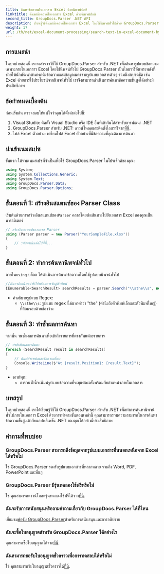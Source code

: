 ```yaml
---
title: ค้นหาข้อความในเอกสาร Excel ด้วยนิพจน์ปกติ
linktitle: ค้นหาข้อความในเอกสาร Excel ด้วยนิพจน์ปกติ
second_title: GroupDocs.Parser .NET API
description: เรียนรู้วิธีค้นหาข้อความในเอกสาร Excel โดยใช้นิพจน์ทั่วไปด้วย GroupDocs.Parser for .NET ทำการค้นหาข้อความขั้นสูงอย่างมีประสิทธิภาพ
weight: 17
url: /th/net/excel-document-processing/search-text-in-excel-document-by-regular-expression/
---
```

## การแนะนำ
ในบทช่วยสอนนี้ เราจะสำรวจวิธีใช้ GroupDocs.Parser สำหรับ .NET เพื่อค้นหารูปแบบข้อความเฉพาะภายในเอกสาร Excel โดยใช้นิพจน์ทั่วไป GroupDocs.Parser เป็นไลบรารีอันทรงพลังที่ช่วยให้นักพัฒนาสามารถดึงข้อความและข้อมูลเมตาจากรูปแบบเอกสารต่างๆ รวมถึงสเปรดชีต เช่น Excel ด้วยการใช้ประโยชน์จากนิพจน์ทั่วไป เราจึงสามารถดำเนินการค้นหาข้อความขั้นสูงได้อย่างมีประสิทธิภาพ
## ข้อกำหนดเบื้องต้น
ก่อนเริ่มต้น ตรวจสอบให้แน่ใจว่าคุณได้ตั้งค่าต่อไปนี้:
1. Visual Studio: ติดตั้ง Visual Studio หรือ IDE อื่นที่เข้ากันได้สำหรับการพัฒนา .NET
2.  GroupDocs.Parser สำหรับ .NET: ดาวน์โหลดและติดตั้งไลบรารีจาก[ที่นี่](https://releases.groupdocs.com/parser/net/).
3. ไฟล์ Excel ตัวอย่าง: เตรียมไฟล์ Excel ตัวอย่างที่มีข้อความที่คุณต้องการค้นหา

## นำเข้าเนมสเปซ
ขั้นแรก ให้รวมเนมสเปซที่จำเป็นเพื่อใช้ GroupDocs.Parser ในโปรเจ็กต์ของคุณ:
```csharp
using System;
using System.Collections.Generic;
using System.Text;
using GroupDocs.Parser.Data;
using GroupDocs.Parser.Options;
```
## ขั้นตอนที่ 1: สร้างอินสแตนซ์ของ Parser Class
 เริ่มต้นด้วยการสร้างอินสแตนซ์ของ`Parser` คลาสโดยส่งเส้นทางไปยังเอกสาร Excel ของคุณเป็นพารามิเตอร์
```csharp
// สร้างอินสแตนซ์ของคลาส Parser
using (Parser parser = new Parser("YourSampleFile.xlsx"))
{
    // รหัสดำเนินต่อไปที่นี่...
}
```
## ขั้นตอนที่ 2: ทำการค้นหานิพจน์ทั่วไป
 ภายใน`using` บล็อก ให้ดำเนินการค้นหาข้อความโดยใช้รูปแบบนิพจน์ทั่วไป
```csharp
//ค้นหาด้วยนิพจน์ทั่วไปพร้อมการจับคู่ตัวพิมพ์
IEnumerable<SearchResult> searchResults = parser.Search("\\sthe\\s", new SearchOptions(true, false, true));
```
- คำอธิบายรูปแบบ Regex:
  - `\\sthe\\s`: รูปแบบ regex นี้ค้นหาคำว่า "the" (คำนึงถึงตัวพิมพ์เล็กและตัวพิมพ์ใหญ่) ที่ล้อมรอบด้วยช่องว่าง
## ขั้นตอนที่ 3: ทำซ้ำผลการค้นหา
จากนั้น วนซ้ำผลการค้นหาเพื่อเข้าถึงรายการที่ตรงกันแต่ละรายการ
```csharp
// ทำซ้ำกับผลการค้นหา
foreach (SearchResult result in searchResults)
{
    // พิมพ์ตำแหน่งและข้อความที่พบ
    Console.WriteLine($"At {result.Position}: {result.Text}");
}
```
- เอาท์พุท:
  - การวนซ้ำนี้จะพิมพ์รูปแบบข้อความที่ระบุแต่ละครั้งพร้อมกับตำแหน่งภายในเอกสาร

## บทสรุป
ในบทช่วยสอนนี้ เราได้เรียนรู้วิธีใช้ GroupDocs.Parser สำหรับ .NET เพื่อทำการค้นหานิพจน์ทั่วไปภายในเอกสาร Excel ด้วยการทำตามขั้นตอนเหล่านี้ คุณสามารถรวมความสามารถในการค้นหาข้อความขั้นสูงเข้ากับแอปพลิเคชัน .NET ของคุณได้อย่างมีประสิทธิภาพ

## คำถามที่พบบ่อย
### GroupDocs.Parser สามารถดึงข้อมูลจากรูปแบบเอกสารอื่นนอกเหนือจาก Excel ได้หรือไม่
ใช่ GroupDocs.Parser รองรับรูปแบบเอกสารที่หลากหลาย รวมถึง Word, PDF, PowerPoint และอื่นๆ
### GroupDocs.Parser มีรุ่นทดลองใช้ฟรีหรือไม่
 ใช่ คุณสามารถดาวน์โหลดรุ่นทดลองใช้ฟรีได้จาก[ที่นี่](https://releases.groupdocs.com/).
### ฉันจะรับการสนับสนุนหรือถามคำถามเกี่ยวกับ GroupDocs.Parser ได้ที่ไหน
 เยี่ยมชม[ฟอรัม GroupDocs.Parser](https://forum.groupdocs.com/c/parser/17)สำหรับการสนับสนุนและการอภิปราย
### ฉันจะซื้อใบอนุญาตสำหรับ GroupDocs.Parser ได้อย่างไร
 คุณสามารถซื้อใบอนุญาตได้จาก[ที่นี่](https://purchase.groupdocs.com/buy).
### ฉันสามารถขอรับใบอนุญาตชั่วคราวเพื่อการทดสอบได้หรือไม่
 ใช่ คุณสามารถรับใบอนุญาตชั่วคราวได้[ที่นี่](https://purchase.groupdocs.com/temporary-license/).